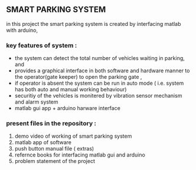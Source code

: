 ## SMART PARKING SYSTEM 

in this project the smart parking system  is created by interfacing matlab with arduino,

### key features of system :
* the system can detect the  total number of vehicles waiting in parking, and 
* provides a graphical interface in both software and hardware manner to the operator(gate keeper) to open the  parking gate ,
* if operator is absent the system can be run in auto mode ( i.e. system has both auto and manual working behaviour)
* securitiy of the vehicles is monitered by vibration sensor mechanism and alarm system 
* matlab gui app + arduino harware interface 

### present files in the repository :

 1. demo video of working of smart parking system 
 2. matlab app of software
 3. push button manual file ( extras)
 4. refernce books for interfacing matlab gui and arduino
 5.  problem statement of the project
